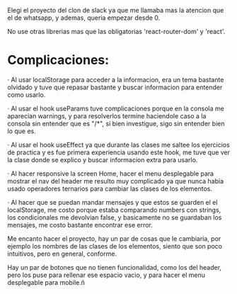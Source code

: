 Elegi el proyecto del clon de slack ya que me llamaba mas la atencion que el de whatsapp, y ademas, queria empezar desde 0.

No use otras librerias mas que las obligatorias 'react-router-dom' y 'react'.

# Complicaciones:

· Al usar localStorage para acceder a la informacion, era un tema bastante olvidado y tuve que repasar bastante y buscar informacion para entender como usarlo.

· Al usar el hook useParams tuve complicaciones porque en la consola me aparecian warnings, y para resolverlos termine haciendole caso a la consola sin entender que es "/*", si bien investigue, sigo sin entender bien lo que es.

· Al usar el hook useEffect ya que durante las clases me saltee los ejercicios de practica y es fue primera experiencia usando este hook, me tuve que ver la clase donde se explico y buscar informacion extra para usarlo.

· Al hacer responsive la screen Home, hacer el menu desplegable para mostrar el nav del header me resulto muy complicado ya que nunca habia usado operadores ternarios para cambiar las clases de los elementos.

· Al hacer que se puedan mandar mensajes y que estos se guarden el el localStorage, me costo porque estaba comparando numbers con strings, los condicionales me devolvian false, y basicamente no se guardaban los mensajes, me costo bastante encontrar ese error.

Me encanto hacer el proyecto, hay un par de cosas que le cambiaria, por ejemplo los nombres de las clases de los elementos, siento que son poco intuitivos, pero en general, conforme.

Hay un par de botones que no tienen funcionalidad, como los del header, pero los puse para rellenar ese espacio vacio, y para hacer el menu desplegable para mobile.ñ